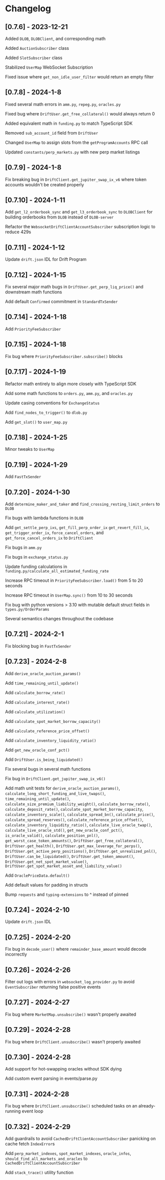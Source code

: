 # Changelog

## [0.7.6] - 2023-12-21

Added `DLOB`, `DLOBClient`, and corresponding math

Added `AuctionSubscriber` class

Added `SlotSubscriber` class

Stabilized `UserMap` WebSocket Subscription

Fixed issue where `get_non_idle_user_filter` would return an empty filter

## [0.7.8] - 2024-1-8

Fixed several math errors in `amm.py`, `repeg.py`, `oracles.py`

Fixed bug where `DriftUser.get_free_collateral()` would always return 0

Added equivalent math in `funding.py` to match TypeScript SDK

Removed `sub_account_id` field from `DriftUser`

Changed `UserMap` to assign slots from the `getProgramAccounts` RPC call

Updated `constants/perp_markets.py` with new perp market listings

## [0.7.9] - 2024-1-8

Fix breaking bug in `DriftClient.get_jupiter_swap_ix_v6` where token accounts wouldn't be created properly

## [0.7.10] - 2024-1-11

Add `get_l2_orderbook_sync` and `get_l3_orderbook_sync` to `DLOBClient` for building orderbooks from `DLOB` instead of `DLOB-server`

Refactor the `WebsocketDriftClientAccountSubscriber` subscription logic to reduce 429s

## [0.7.11] - 2024-1-12

Update `drift.json` IDL for Drift Program

## [0.7.12] - 2024-1-15

Fix several major math bugs in `DriftUser.get_perp_liq_price()` and downstream math functions

Add default `Confirmed` commitment in `StandardTxSender`

## [0.7.14] - 2024-1-18

Add `PriorityFeeSubscriber`

## [0.7.15] - 2024-1-18

Fix bug where `PriorityFeeSubscriber.subscribe()` blocks

## [0.7.17] - 2024-1-19

Refactor math entirely to align more closely with TypeScript SDK

Add some math functions to `orders.py`, `amm.py`, and `oracles.py`

Update casing conventions for `ExchangeStatus`

Add `find_nodes_to_trigger()`  to `dlob.py`

Add `get_slot()` to `user_map.py`

## [0.7.18] - 2024-1-25

Minor tweaks to `UserMap`

## [0.7.19] - 2024-1-29

Add `FastTxSender`

## [0.7.20] - 2024-1-30

Add `determine_maker_and_taker` and `find_crossing_resting_limit_orders` to `DLOB`

Fix bugs with lambda functions in `DLOB`

Add `get_settle_perp_ixs`, `get_fill_perp_order_ix` `get_revert_fill_ix`,  `get_trigger_order_ix`, `force_cancel_orders`, and `get_force_cancel_orders_ix` to `DriftClient`

Fix bugs in `amm.py`

Fix bugs in `exchange_status.py`

Update funding calculations in `funding.py/calculate_all_estimated_funding_rate`

Increase RPC timeout in `PriorityFeeSubscriber.load()` from 5 to 20 seconds

Increase RPC timeout in `UserMap.sync()` from 10 to 30 seconds

Fix bug with python versions > 3.10 with mutable default struct fields in `types.py/OrderParams`

Several semantics changes throughout the codebase

## [0.7.21] - 2024-2-1

Fix blocking bug in `FastTxSender`

## [0.7.23] - 2024-2-8

Add `derive_oracle_auction_params()`

Add `time_remaining_until_update()`

Add `calculate_borrow_rate()`

Add `calculate_interest_rate()`

Add `calculate_utilization()`

Add `calculate_spot_market_borrow_capacity()`

Add `calculate_reference_price_offset()`

Add `calculate_inventory_liquidity_ratio()`

Add `get_new_oracle_conf_pct()`

Add `DriftUser.is_being_liquidated()`

Fix several bugs in several math functions

Fix bug in `DriftClient.get_jupiter_swap_ix_v6()`

Add math unit tests for `derive_oracle_auction_params()`, `calculate_long_short_funding_and_live_twaps()`, `time_remaining_until_update()`, `calculate_size_premium_liability_weight()`, `calculate_borrow_rate()`, `calculate_deposit_rate()`, `calculate_spot_market_borrow_capacity`, `calculate_inventory_scale()`, `calculate_spread_bn()`, `calculate_price()`, `calculate_spread_reserves()`, `calculate_reference_price_offset()`, `calculate_inventory_liquidity_ratio()`, `calculate_live_oracle_twap()`, `calculate_live_oracle_std()`, `get_new_oracle_conf_pct()`, `is_oracle_valid()`, `calculate_position_pnl()`, `get_worst_case_token_amounts()`, `DriftUser.get_free_collateral()`, `DriftUser.get_health()`, `DriftUser.get_max_leverage_for_perps()`, `DriftUser.get_active_perp_positions()`, `DriftUser.get_unrealized_pnl()`, `DriftUser.can_be_liquidated()`, `DriftUser.get_token_amount()`, `DriftUser.get_net_spot_market_value()`, `DriftUser.get_spot_market_asset_and_liability_value()`

Add `OraclePriceData.default()`

Add default values for padding in structs

Bump `requests` and `typing-extensions` to ^ instead of pinned

## [0.7.24] - 2024-2-10

Update `drift.json` IDL

## [0.7.25] - 2024-2-20

Fix bug in `decode_user()` where `remainder_base_amount` would decode incorrectly

## [0.7.26] - 2024-2-26

Filter out logs with errors in `websocket_log_provider.py` to avoid `EventSubscriber` returning false positive events

## [0.7.27] - 2024-2-27

Fix bug where `MarketMap.unsubscribe()` wasn't properly awaited

## [0.7.29] - 2024-2-28

Fix bug where `DriftClient.unsubscribe()` wasn't properly awaited

## [0.7.30] - 2024-2-28

Add support for hot-swapping oracles without SDK dying

Add custom event parsing in events/parse.py

## [0.7.31] - 2024-2-28

Fix bug where `DriftClient.unsubscribe()` scheduled tasks on an already-running event loop

## [0.7.32] - 2024-2-29

Add guardrails to avoid `CachedDriftClientAccountSubscriber` panicking on cache fetch `IndexError`s

Add `perp_market_indexes`, `spot_market_indexes`, `oracle_infos`, `should_find_all_markets_and_oracles` to `CachedDriftClientAccountSubscriber`

Add `stack_trace()` utility function